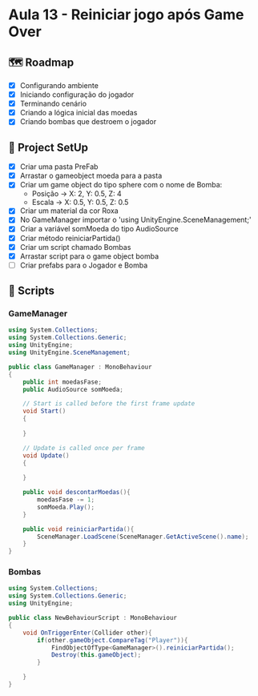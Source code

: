 # Aula 13 - Reiniciar jogo após Game Over
## 🗺️ Roadmap
- [x] Configurando ambiente
- [x] Iniciando configuração do jogador
- [x] Terminando cenário
- [x] Criando a lógica inicial das moedas
- [x] Criando bombas que destroem o jogador

## 🔧 Project SetUp

- [x] Criar uma pasta PreFab
- [x] Arrastar o gameobject moeda para a pasta
- [x] Criar um game object do tipo sphere com o nome de Bomba:
    - Posição → X: 2, Y: 0.5, Z: 4
    - Escala → X: 0.5, Y: 0.5, Z: 0.5
- [x] Criar um material da cor Roxa
- [x] No GameManager importar o 'using UnityEngine.SceneManagement;'
- [x] Criar a variável somMoeda do tipo AudioSource
- [x] Criar método reiniciarPartida()
- [x] Criar um script chamado Bombas
- [x] Arrastar script para o game object bomba
- [ ] Criar prefabs para o Jogador e Bomba

## 📝 Scripts
### GameManager

``` C#
using System.Collections;
using System.Collections.Generic;
using UnityEngine;
using UnityEngine.SceneManagement;

public class GameManager : MonoBehaviour
{
    public int moedasFase;
    public AudioSource somMoeda;

    // Start is called before the first frame update
    void Start()
    {
        
    }

    // Update is called once per frame
    void Update()
    {
        
    }

    public void descontarMoedas(){
        moedasFase -= 1;
        somMoeda.Play();
    }

    public void reiniciarPartida(){
        SceneManager.LoadScene(SceneManager.GetActiveScene().name);
    }
}
```

### Bombas

``` C#
using System.Collections;
using System.Collections.Generic;
using UnityEngine;

public class NewBehaviourScript : MonoBehaviour
{
    void OnTriggerEnter(Collider other){
        if(other.gameObject.CompareTag("Player")){
            FindObjectOfType<GameManager>().reiniciarPartida();
            Destroy(this.gameObject);
        }

    }
}
```
